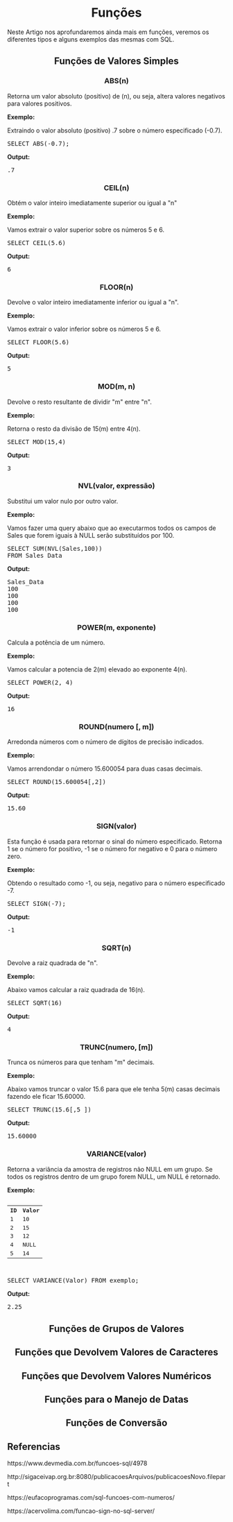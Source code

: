 <h1 align="center">Funções</h1>
<p>Neste Artigo nos aprofundaremos ainda mais em funções, veremos os diferentes tipos e alguns exemplos das mesmas com SQL.</p>
<h2 align="center">Funções de Valores Simples</h2>
<h3 align="center">ABS(n)</h3>
<p>Retorna um valor absoluto (positivo) de (n), ou seja, altera valores negativos para valores positivos.</p>
<p><b>Exemplo:</b></p>
<p>Extraindo o valor absoluto (positivo) .7 sobre o número especificado (-0.7).</p>
<pre>
SELECT ABS(-0.7);
</pre>
<p><b>Output:</b></p>
<pre>
.7
</pre>
<h3 align="center">CEIL(n)</h3>
<p>Obtém o valor inteiro imediatamente superior ou igual a "n"</p>
<p><b>Exemplo:</b></p>
<p>Vamos extrair o valor superior sobre os números 5 e 6.</p>
<pre>
SELECT CEIL(5.6)
</pre>
<p><b>Output:</b></p>
<pre>
6
</pre>
<h3 align="center">FLOOR(n)</h3>
<p>Devolve o valor inteiro imediatamente inferior ou igual a "n".</p>
<p><b>Exemplo:</b></p>
<p>Vamos extrair o valor inferior sobre os números 5 e 6.</p>
<pre>
SELECT FLOOR(5.6)
</pre>
<p><b>Output:</b></p>
<pre>
5
</pre>
<h3 align="center">MOD(m, n)</h3>
<p>Devolve o resto resultante de dividir "m" entre "n".</p>
<p><b>Exemplo:</b></p>
<p>Retorna o resto da divisão de 15(m) entre 4(n).</p>
<pre>
SELECT MOD(15,4)
</pre>
<p><b>Output:</b></p>
<pre>
3
</pre>
<h3 align="center">NVL(valor, expressão)</h3>
<p>Substitui um valor nulo por outro valor.</p>
<p><b>Exemplo:</b></p>
<p>Vamos fazer uma query abaixo que ao executarmos todos os campos de Sales que forem iguais à NULL serão substituídos por 100.</p>
<pre>
SELECT SUM(NVL(Sales,100)) 
FROM Sales_Data
</pre>
<p><b>Output:</b></p>
<pre>
Sales_Data
100
100
100
100
</pre>
<h3 align="center">POWER(m, exponente)</h3>
<p>Calcula a potência de um número.</p>
<p><b>Exemplo:</b></p>
<p>Vamos calcular a potencia de 2(m) elevado ao exponente 4(n).</p>
<pre>
SELECT POWER(2, 4)
</pre>
<p><b>Output:</b></p>
<pre>
16
</pre>
<h3 align="center">ROUND(numero [, m])</h3>
<p>Arredonda números com o número de dígitos de precisão indicados.</p>
<p><b>Exemplo:</b></p>
<p>Vamos arrendondar o número 15.600054 para duas casas decimais.</p>
<pre>
SELECT ROUND(15.600054[,2])
</pre>
<p><b>Output:</b></p>
<pre>
15.60
</pre>
<h3 align="center">SIGN(valor)</h3>
<p>Esta função é usada para retornar o sinal do número especificado. Retorna 1 se o número for positivo, -1 se o número for negativo e 0 para o número zero.</p>
<p><b>Exemplo:</b></p>
<p>Obtendo o resultado como -1, ou seja, negativo para o número especificado -7.</p>
<pre>
SELECT SIGN(-7);
</pre>
<p><b>Output:</b></p>
<pre>
-1
</pre>
<h3 align="center">SQRT(n)</h3>
<p>Devolve a raiz quadrada de "n".</p>
<p><b>Exemplo:</b></p>
<p>Abaixo vamos calcular a raiz quadrada de 16(n).</p>
<pre>
SELECT SQRT(16)
</pre>
<p><b>Output:</b></p>
<pre>
4
</pre>
<h3 align="center">TRUNC(numero, [m])</h3>
<p>Trunca os números para que tenham "m" decimais.</p>
<p><b>Exemplo:</b></p>
<p>Abaixo vamos truncar o valor 15.6 para que ele tenha 5(m) casas decimais fazendo ele ficar 15.60000.</p>
<pre>
SELECT TRUNC(15.6[,5 ])
</pre>
<p><b>Output:</b></p>
<pre>
15.60000
</pre>
<h3 align="center">VARIANCE(valor)</h3>
<p>Retorna a variância da amostra de registros não NULL em um grupo. Se todos os registros dentro de um grupo forem NULL, um NULL é retornado.</p>
<p><b>Exemplo:</b></p>
<p></p>
<pre>
<table>
  <tr>
    <th>ID</th>
    <th>Valor</th>
  </tr>
  <tr>
    <td>1</td>
    <td>10</td>
  </tr>
  <tr>
    <td>2</td>
    <td>15</td>
  </tr>
  <tr>
    <td>3</td>
    <td>12</td>
  </tr>
  <tr>
    <td>4</td>
    <td>NULL</td>
  </tr>
  <tr>
    <td>5</td>
    <td>14</td>
  </tr>
</table>
</pre>
<pre>
SELECT VARIANCE(Valor) FROM exemplo;
</pre>
<p><b>Output:</b></p>
<pre>
2.25
</pre>
<h2 align="center">Funções de Grupos de Valores</h2>
<h2 align="center">Funções que Devolvem Valores de Caracteres</h2>
<h2 align="center">Funções que Devolvem Valores Numéricos</h2>
<h2 align="center">Funções para o Manejo de Datas</h2>
<h2 align="center">Funções de Conversão</h2>
<h2>Referencias</h2>
<p>https://www.devmedia.com.br/funcoes-sql/4978</p>
<p>http://sigaceivap.org.br:8080/publicacoesArquivos/publicacoesNovo.filepart</p>
<p>https://eufacoprogramas.com/sql-funcoes-com-numeros/</p>
<p>https://acervolima.com/funcao-sign-no-sql-server/</p>
